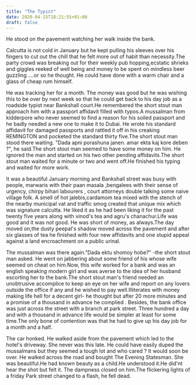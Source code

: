 ```yaml
---
title: "The Typist"
date: 2020-04-15T18:21:55+01:00
draft: false
---
```


He stood on the pavement watching her walk inside the bank.

Calcutta is not cold in January but he kept pulling his sleeves over his fingers to cut out the chill that he felt more out of habit than necessity.The party crowd was breaking out for their weekly pub hopping,ecstatic shrieks and giggles reeked of well being and money to be spent on mindless beer guzzling ....or so he thought. He could have done with a warm chair and a glass of cheap rum himself. 

He was tracking her for a month. The money was good but he was wishing this to be over by next week so that he could get back to his day job as a roadside typist near Bankshall court.He remembered the short stout man approach him with a passport affidavit filled with typos.A mussalman from kidderpore who never seemed to find a reason for his soiled passport and he badly needed a new one to make it to Dubai. He wrote his standard affidavit for damaged passports and rattled it off in his creaking REMINGTON and pocketed the standard thirty five.The short stout man stood there waiting. "Dada apni porashuna janen. amar ekta kaj kore deben ?", he said.The short stout man seemed to have some money on him. He ignored the man and started on his two other pending affidavits.The short stout man waited for a minute or two and went off.He finished his typing and waited for more work. 

It was a beautiful January morning and Bankshall street was busy with people, marwaris with their paan masala ,bengalees with their sense of urgency, chirpy bihari labourers , court attorneys double talking some naive village folk. A smell of hot jalebis,cardamom tea mixed with the stench of the nearby municipal vat and traffic smog created that unique mix which was signature calcutta. He liked it as he had been liking it for the past twenty five years along with vinod's tea and agru's chanachur.Life was good and it was not good. He was short of money, as always.The day moved on,the dusty peepal's shadow moved across the pavement and after six glasses of tea he finished with four new affidavits and one stupid appeal against a land encroachment on a public urinal. 

The mussalman was there again."Dada ektu shomoy hobe?" -the short stout man asked. He went on jabbering about some friend of his whose wife seemed on cheat on him.Now, this wife worked for a bank and was an english speaking modern girl and was averse to the idea of her husband escorting her to the bank.The short stout man's friend needed an unobtrusive accomplice to keep an eye on her wife and report on any lovers outside the office if any and he wished to pay well.Illiterates with money making life hell for a decent girl- he thought but after 20 more minutes and a promise of a thousand in advance he complied . Besides, the bank office was just across the street with a branch at park street. Three hundred a day and with a thousand in advance life would be simpler at least for some time.The only bone of contention was that he had to give up his day job for a month and a half. 

The car honked. He walked aside from the pavement which led to the hotel's driveway. She never was this late. He could have easily duped the mussalmans but they seemed a tough lot and who cared ? It would soon be over. He walked across the road and bought The Evening Statesman. She was beautiful.He had known beauty as a child.He understood it.He did'nt hear the shot but felt it. The dampness closed on him.The flickering lights of a friday Park street changed to a flash, he fell dead. 
